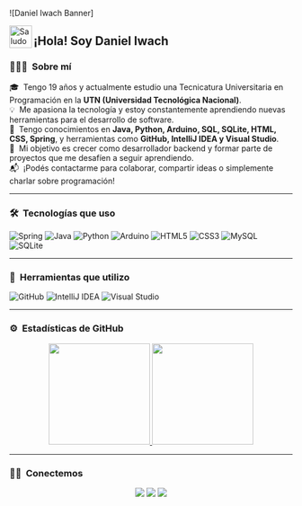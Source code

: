 ![Daniel Iwach Banner]

<img alt="Saludo" src="./logo-github" width='40' align="left"/>

<h2 align="left">¡Hola! Soy Daniel Iwach</h2>

### 👨🏻‍💻 &nbsp;Sobre mí

🎓 &nbsp;Tengo 19 años y actualmente estudio una Tecnicatura Universitaria en Programación en la **UTN (Universidad Tecnológica Nacional)**.  
💡 &nbsp;Me apasiona la tecnología y estoy constantemente aprendiendo nuevas herramientas para el desarrollo de software.  
🔧 &nbsp;Tengo conocimientos en **Java, Python, Arduino, SQL, SQLite, HTML, CSS, Spring**, y herramientas como **GitHub, IntelliJ IDEA y Visual Studio**.  
🚀 &nbsp;Mi objetivo es crecer como desarrollador backend y formar parte de proyectos que me desafíen a seguir aprendiendo.  
📬 &nbsp;¡Podés contactarme para colaborar, compartir ideas o simplemente charlar sobre programación!

---

### 🛠 &nbsp;Tecnologías que uso

![Spring](https://img.shields.io/badge/spring-%236DB33F.svg?style=for-the-badge&logo=spring&logoColor=white)
![Java](https://img.shields.io/badge/java-%23ED8B00.svg?style=for-the-badge&logo=java&logoColor=white)
![Python](https://img.shields.io/badge/python-3670A0?style=for-the-badge&logo=python&logoColor=ffdd54)
![Arduino](https://img.shields.io/badge/arduino-00979D.svg?style=for-the-badge&logo=arduino&logoColor=white)
![HTML5](https://img.shields.io/badge/html5-%23E34F26.svg?style=for-the-badge&logo=html5&logoColor=white)
![CSS3](https://img.shields.io/badge/css3-%231572B6.svg?style=for-the-badge&logo=css3&logoColor=white)
![MySQL](https://img.shields.io/badge/mysql-%2300f.svg?style=for-the-badge&logo=mysql&logoColor=white)
![SQLite](https://img.shields.io/badge/sqlite-%2307405e.svg?style=for-the-badge&logo=sqlite&logoColor=white)

---

### 🧰 &nbsp;Herramientas que utilizo

![GitHub](https://img.shields.io/badge/github-%23121011.svg?style=for-the-badge&logo=github&logoColor=white)
![IntelliJ IDEA](https://img.shields.io/badge/IntelliJIDEA-000000?style=for-the-badge&logo=intellijidea&logoColor=white)
![Visual Studio](https://img.shields.io/badge/Visual%20Studio-5C2D91?style=for-the-badge&logo=visual%20studio&logoColor=white)

---

### ⚙️ &nbsp;Estadísticas de GitHub

<p align="center">
  <a href="https://github.com/danieliwach">
    <img height="180em" src="https://github-readme-stats-eight-theta.vercel.app/api?username=danieliwach&show_icons=true&theme=algolia&include_all_commits=true&count_private=true"/>
  </a>
  <a href="https://github.com/danieliwach">
    <img height="180em" src="https://github-readme-stats-eight-theta.vercel.app/api/top-langs/?username=danieliwach&layout=compact&langs_count=8&theme=algolia"/>
  </a>
</p>

---

### 🤝🏻 &nbsp;Conectemos

<p align="center">
  <a href="mailto:danieliwach@gmail.com"><img src="https://img.shields.io/badge/Gmail-D14836?style=for-the-badge&logo=gmail&logoColor=white"/></a>
  <a href="https://www.linkedin.com/in/danieliwach"><img src="https://img.shields.io/badge/LinkedIn-0077B5?style=for-the-badge&logo=linkedin&logoColor=white"/></a>
  <a href="https://github.com/danieliwach"><img src="https://img.shields.io/badge/GitHub-000000?style=for-the-badge&logo=github&logoColor=white"/></a>
</p>


